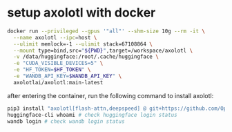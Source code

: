 # setup axolotl with docker

```sh
docker run --privileged --gpus '"all"' --shm-size 10g --rm -it \
  --name axolotl --ipc=host \
  --ulimit memlock=-1 --ulimit stack=67108864 \
  --mount type=bind,src="${PWD}",target=/workspace/axolotl \
  -v /data/huggingface:/root/.cache/huggingface \
  -e "CUDA_VISIBLE_DEVICES=5" \
  -e "HF_TOKEN=$HF_TOKEN" \
  -e "WANDB_API_KEY=$WANDB_API_KEY" \
  axolotlai/axolotl:main-latest
```

after entering the container, run the following command to install axolotl:

```sh
pip3 install "axolotl[flash-attn,deepspeed] @ git+https://github.com/OpenAccess-AI-Collective/axolotl"
huggingface-cli whoami # check huggingface login status
wandb login # check wandb login status
```
